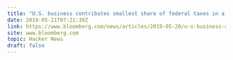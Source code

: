 ```yaml
---
title: "U.S. business contributes smallest share of federal taxes in a generation"
date: 2019-05-21T07:21:39Z
link: https://www.bloomberg.com/news/articles/2019-05-20/u-s-business-contributes-smallest-share-of-taxes-in-generation?utm_medium=RSS&utm_source=hune
site: www.bloomberg.com
topic: Hacker News
draft: false
---
```

